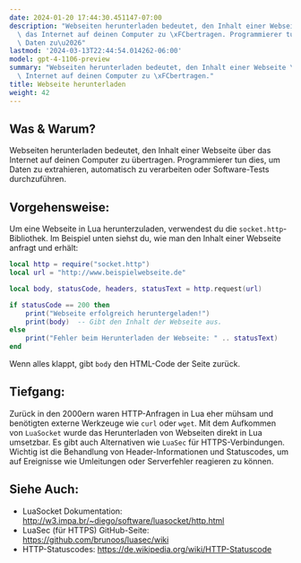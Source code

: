 ```yaml
---
date: 2024-01-20 17:44:30.451147-07:00
description: "Webseiten herunterladen bedeutet, den Inhalt einer Webseite \xFCber\
  \ das Internet auf deinen Computer zu \xFCbertragen. Programmierer tun dies, um\
  \ Daten zu\u2026"
lastmod: '2024-03-13T22:44:54.014262-06:00'
model: gpt-4-1106-preview
summary: "Webseiten herunterladen bedeutet, den Inhalt einer Webseite \xFCber das\
  \ Internet auf deinen Computer zu \xFCbertragen."
title: Webseite herunterladen
weight: 42
---
```


## Was & Warum?
Webseiten herunterladen bedeutet, den Inhalt einer Webseite über das Internet auf deinen Computer zu übertragen. Programmierer tun dies, um Daten zu extrahieren, automatisch zu verarbeiten oder Software-Tests durchzuführen.

## Vorgehensweise:
Um eine Webseite in Lua herunterzuladen, verwendest du die `socket.http`-Bibliothek. Im Beispiel unten siehst du, wie man den Inhalt einer Webseite anfragt und erhält:

```Lua
local http = require("socket.http")
local url = "http://www.beispielwebseite.de"

local body, statusCode, headers, statusText = http.request(url)

if statusCode == 200 then
    print("Webseite erfolgreich heruntergeladen!")
    print(body)  -- Gibt den Inhalt der Webseite aus.
else
    print("Fehler beim Herunterladen der Webseite: " .. statusText)
end
```
Wenn alles klappt, gibt `body` den HTML-Code der Seite zurück.

## Tiefgang:
Zurück in den 2000ern waren HTTP-Anfragen in Lua eher mühsam und benötigten externe Werkzeuge wie `curl` oder `wget`. Mit dem Aufkommen von `LuaSocket` wurde das Herunterladen von Webseiten direkt in Lua umsetzbar. Es gibt auch Alternativen wie `LuaSec` für HTTPS-Verbindungen. Wichtig ist die Behandlung von Header-Informationen und Statuscodes, um auf Ereignisse wie Umleitungen oder Serverfehler reagieren zu können.

## Siehe Auch:
- LuaSocket Dokumentation: http://w3.impa.br/~diego/software/luasocket/http.html
- LuaSec (für HTTPS) GitHub-Seite: https://github.com/brunoos/luasec/wiki
- HTTP-Statuscodes: https://de.wikipedia.org/wiki/HTTP-Statuscode
